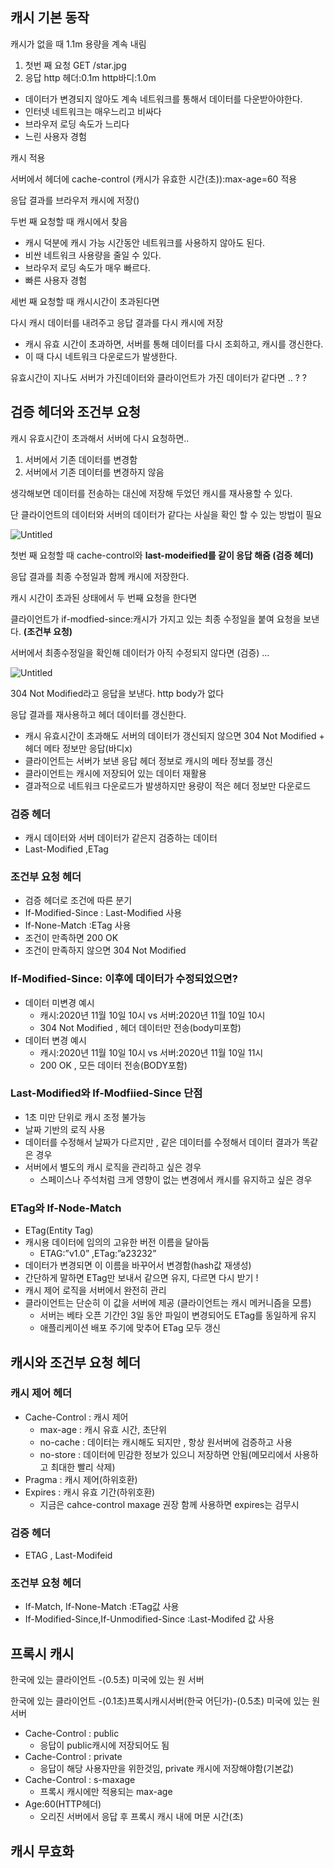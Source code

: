 ## 캐시 기본 동작

캐시가 없을 때 1.1m 용량을 계속 내림

1. 첫번 째 요청 GET /star.jpg
2. 응답 http 헤더:0.1m http바디:1.0m

- 데이터가 변경되지 않아도 계속 네트워크를 통해서 데이터를 다운받아야한다.
- 인터넷 네트워크는 매우느리고 비싸다
- 브라우저 로딩 속도가 느리다
- 느린 사용자 경험

캐시 적용

서버에서 헤더에 cache-control (캐시가 유효한 시간(초)):max-age=60 적용

응답 결과를 브라우저 캐시에 저장()

두번 째 요청할 때 캐시에서 찾음

- 캐시 덕분에 캐시 가능 시간동안 네트워크를 사용하지 않아도 된다.
- 비싼 네트워크 사용량을 줄일 수 있다.
- 브라우저 로딩 속도가 매우 빠르다.
- 빠른 사용자 경험

세번 째 요청할 때 캐시시간이 초과된다면

다시 캐시 데이터를 내려주고 응답 결과를 다시 캐시에 저장

- 캐시 유효 시간이 초과하면, 서버를 통해 데이터를 다시 조회하고, 캐시를 갱신한다.
- 이 때 다시 네트워크 다운로드가 발생한다.

유효시간이 지나도 서버가 가진데이터와 클라이언트가 가진 데이터가 같다면 .. ? ?

## 검증 헤더와 조건부 요청

캐시 유효시간이 초과해서 서버에 다시 요청하면..

1. 서버에서 기존 데이터를 변경함
2. 서버에서 기존 데이터를 변경하지 않음

생각해보면 데이터를 전송하는 대신에 저장해 두었던 캐시를 재사용할 수 있다.

단 클라이언트의 데이터와 서버의 데이터가 같다는 사실을 확인 할 수 있는 방법이 필요

![Untitled](https://prod-files-secure.s3.us-west-2.amazonaws.com/8eea3061-f2fb-4c56-8775-45c8578fcf92/37facd67-a7b4-4bbc-87ba-61efb5bd9fb7/Untitled.png)

첫번 째 요청할 때 cache-control와 **last-modeified를 같이 응답 해줌 (검증 헤더)**

응답 결과를 최종 수정일과 함께 캐시에 저장한다.

캐시 시간이 초과된 상태에서 두 번째 요청을 한다면

클라이언트가 if-modfied-since:캐시가 가지고 있는 최종 수정일을 붙여 요청을 보낸다. **(조건부 요청)**

서버에서 최종수정일을 확인해 데이터가 아직 수정되지 않다면 (검증) …

![Untitled](https://prod-files-secure.s3.us-west-2.amazonaws.com/8eea3061-f2fb-4c56-8775-45c8578fcf92/3bf24f14-f187-430c-bdb8-6945af45b796/Untitled.png)

304 Not Modified라고 응답을 보낸다. http body가 없다

응답 결과를 재사용하고 헤더 데이터를 갱신한다.

- 캐시 유효시간이 초과해도 서버의 데이터가 갱신되지 않으면 304 Not Modified + 헤더 메타 정보만 응답(바디x)
- 클라이언트는 서버가 보낸 응답 헤더 정보로 캐시의 메타 정보를 갱신
- 클라이언트는 캐시에 저장되어 있는 데이터 재활용
- 결과적으로 네트워크 다운로드가 발생하지만 용량이 적은 헤더 정보만 다운로드

### **검증 헤더**

- 캐시 데이터와 서버 데이터가 같은지 검증하는 데이터
- Last-Modified ,ETag

### **조건부 요청 헤더**

- 검증 헤더로 조건에 따른 분기
- If-Modified-Since : Last-Modified 사용
- If-None-Match :ETag 사용
- 조건이 만족하면 200 OK
- 조건이 만족하지 않으면 304 Not Modified

### **If-Modified-Since: 이후에 데이터가 수정되었으면?**

- 데이터 미변경 예시
  - 캐시:2020년 11월 10일 10시 vs 서버:2020년 11월 10일 10시
  - 304 Not Modified , 헤더 데이터만 전송(body미포함)
- 데이터 변경 예시
  - 캐시:2020년 11월 10일 10시 vs 서버:2020년 11월 10일 11시
  - 200 OK , 모든 데이터 전송(BODY포함)

### Last-Modified와 If-Modfiied-Since 단점

- 1초 미만 단위로 캐시 조정 불가능
- 날짜 기반의 로직 사용
- 데이터를 수정해서 날짜가 다르지만 , 같은 데이터를 수정해서 데이터 결과가 똑같은 경우
- 서버에서 별도의 캐시 로직을 관리하고 싶은 경우
  - 스페이스나 주석처럼 크게 영향이 없는 변경에서 캐시를 유지하고 싶은 경우

### ETag와 If-Node-Match

- ETag(Entity Tag)
- 캐시용 데이터에 임의의 고유한 버전 이름을 달아둠
  - ETAG:”v1.0” ,ETag:”a23232”
- 데이터가 변경되면 이 이름을 바꾸어서 변경함(hash값 재생성)
- 간단하게 말하면 ETag만 보내서 같으면 유지, 다르면 다시 받기 !
- 캐시 제어 로직을 서버에서 완전히 관리
- 클라이언트는 단순히 이 값을 서버에 제공 (클라이언트는 캐시 메커니즘을 모름)
  - 서버는 베타 오픈 기간인 3일 동안 파일이 변경되어도 ETag를 동일하게 유지
  - 애플리케이션 배포 주기에 맞추어 ETag 모두 갱신

## 캐시와 조건부 요청 헤더

### 캐시 제어 헤더

- Cache-Control : 캐시 제어
  - max-age : 캐시 유효 시간, 초단위
  - no-cache : 데이터는 캐시해도 되지만 , 항상 원서버에 검증하고 사용
  - no-store : 데이터에 민감한 정보가 있으니 저장하면 안됨(메모리에서 사용하고 최대한 빨리 삭제)
- Pragma : 캐시 제어(하위호환)
- Expires : 캐시 유효 기간(하위호환)
  - 지금은 cahce-control maxage 권장 함께 사용하면 expires는 검무시

### 검증 헤더

- ETAG , Last-Modifeid

### 조건부 요청 헤더

- If-Match, If-None-Match :ETag값 사용
- If-Modified-Since,If-Unmodified-Since :Last-Modifed 값 사용

## 프록시 캐시

한국에 있는 클라이언트 -(0.5초) 미국에 있는 원 서버

한국에 있는 클라이언트 -(0.1초)프록시캐시서버(한국 어딘가)-(0.5초) 미국에 있는 원 서버

- Cache-Control : public
  - 응답이 public캐시에 저장되어도 됨
- Cache-Control : private
  - 응답이 해당 사용자만을 위한것임, private 캐시에 저장해야함(기본값)
- Cache-Control : s-maxage
  - 프록시 캐시에만 적용되는 max-age
- Age:60(HTTP헤더)
  - 오리진 서버에서 응답 후 프록시 캐시 내에 머문 시간(초)

## 캐시 무효화
